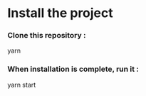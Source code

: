 # Install the project

### Clone this repository :

yarn

### When installation is complete, run it :

yarn start
